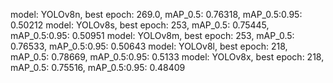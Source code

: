 model: YOLOv8n, best epoch: 269.0, mAP_0.5: 0.76318, mAP_0.5:0.95: 0.50212
model: YOLOv8s, best epoch: 253, mAP_0.5: 0.75445, mAP_0.5:0.95: 0.50951
model: YOLOv8m, best epoch: 253, mAP_0.5: 0.76533, mAP_0.5:0.95: 0.50643
model: YOLOv8l, best epoch: 218, mAP_0.5: 0.78669, mAP_0.5:0.95: 0.5133
model: YOLOv8x, best epoch: 218, mAP_0.5: 0.75516, mAP_0.5:0.95: 0.48409
